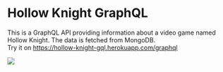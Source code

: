 # Hollow Knight GraphQL
This is a GraphQL API providing information about a video game named Hollow Knight. The data is fetched from MongoDB.</br>
Try it on https://hollow-knight-gql.herokuapp.com/graphql

<p>
  <img src="https://user-images.githubusercontent.com/22731894/79467320-54dab580-8006-11ea-9189-f1a765aa66c7.png">
</p>
